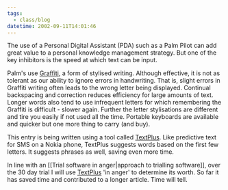 ```yaml
---
tags:
  - class/blog
datetime: 2002-09-11T14:01:46
---
```

The use of a Personal Digital Assistant (PDA) such as a Palm Pilot can add great value to a personal knowledge management strategy. But one of the key inhibitors is the speed at which text can be input.

Palm's use [Graffiti](http://www.palm.com/asia/products/input/index.html), a form of stylised writing. Although effective, it is not as tolerant as our ability to ignore errors in handwriting. That is, slight errors in Graffiti writing often leads to the wrong letter being displayed. Continual backspacing and correction reduces efficiency for large amounts of text. Longer words also tend to use infrequent letters for which remembering the Graffiti is difficult - slower again. Further the letter stylisations are different and tire you easily if not used all the time. Portable keyboards are available and quicker but one more thing to carry (and buy).

This entry is being written using a tool called [TextPlus](http://www.smartcell.com). Like predictive text for SMS on a Nokia phone, TextPlus suggests words based on the first few letters. It suggests phrases as well, saving even more time.

In line with an [[Trial software in anger|approach to trialling software]], over the 30 day trial I will use [TextPlus](http://www.smartcell.com) 'in anger' to determine its worth. So far it has saved time and contributed to a longer article. Time will tell.